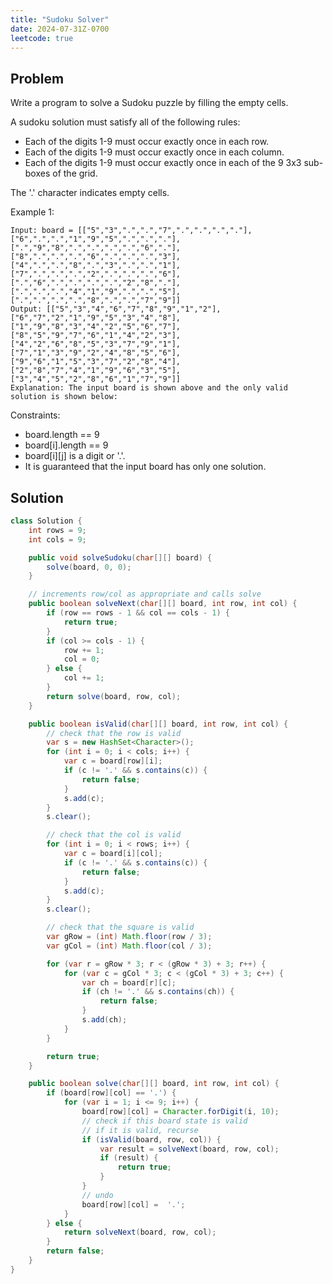 ```yaml
---
title: "Sudoku Solver"
date: 2024-07-31Z-0700
leetcode: true
---
```


## Problem

Write a program to solve a Sudoku puzzle by filling the empty cells.

A sudoku solution must satisfy all of the following rules:

- Each of the digits 1-9 must occur exactly once in each row.
- Each of the digits 1-9 must occur exactly once in each column.
- Each of the digits 1-9 must occur exactly once in each of the 9 3x3 sub-boxes of the grid.

The '.' character indicates empty cells.

Example 1:

```text
Input: board = [["5","3",".",".","7",".",".",".","."],["6",".",".","1","9","5",".",".","."],[".","9","8",".",".",".",".","6","."],["8",".",".",".","6",".",".",".","3"],["4",".",".","8",".","3",".",".","1"],["7",".",".",".","2",".",".",".","6"],[".","6",".",".",".",".","2","8","."],[".",".",".","4","1","9",".",".","5"],[".",".",".",".","8",".",".","7","9"]]
Output: [["5","3","4","6","7","8","9","1","2"],["6","7","2","1","9","5","3","4","8"],["1","9","8","3","4","2","5","6","7"],["8","5","9","7","6","1","4","2","3"],["4","2","6","8","5","3","7","9","1"],["7","1","3","9","2","4","8","5","6"],["9","6","1","5","3","7","2","8","4"],["2","8","7","4","1","9","6","3","5"],["3","4","5","2","8","6","1","7","9"]]
Explanation: The input board is shown above and the only valid solution is shown below:
```

Constraints:

- board.length == 9
- board[i].length == 9
- board\[i][j] is a digit or '.'.
- It is guaranteed that the input board has only one solution.

## Solution

```java
class Solution {
    int rows = 9;
    int cols = 9;

    public void solveSudoku(char[][] board) {
        solve(board, 0, 0);
    }

    // increments row/col as appropriate and calls solve
    public boolean solveNext(char[][] board, int row, int col) {
        if (row == rows - 1 && col == cols - 1) {
            return true;
        }
        if (col >= cols - 1) {
            row += 1;
            col = 0;
        } else {
            col += 1;
        }
        return solve(board, row, col);
    }

    public boolean isValid(char[][] board, int row, int col) {
        // check that the row is valid
        var s = new HashSet<Character>();
        for (int i = 0; i < cols; i++) {
            var c = board[row][i];
            if (c != '.' && s.contains(c)) {
                return false;
            }
            s.add(c);
        }
        s.clear();

        // check that the col is valid
        for (int i = 0; i < rows; i++) {
            var c = board[i][col];
            if (c != '.' && s.contains(c)) {
                return false;
            }
            s.add(c);
        }
        s.clear();

        // check that the square is valid
        var gRow = (int) Math.floor(row / 3);
        var gCol = (int) Math.floor(col / 3);

        for (var r = gRow * 3; r < (gRow * 3) + 3; r++) {
            for (var c = gCol * 3; c < (gCol * 3) + 3; c++) {
                var ch = board[r][c];
                if (ch != '.' && s.contains(ch)) {
                    return false;
                }
                s.add(ch);
            }
        }

        return true;
    }

    public boolean solve(char[][] board, int row, int col) {
        if (board[row][col] == '.') {
            for (var i = 1; i <= 9; i++) {
                board[row][col] = Character.forDigit(i, 10);
                // check if this board state is valid
                // if it is valid, recurse
                if (isValid(board, row, col)) {
                    var result = solveNext(board, row, col);
                    if (result) {
                        return true;
                    }
                }
                // undo
                board[row][col] =  '.';
            }
        } else {
            return solveNext(board, row, col);
        }
        return false;
    }
}
```
